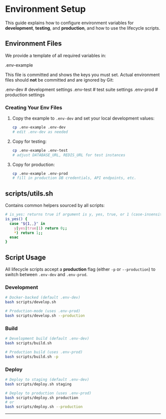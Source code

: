 # Environment Setup

This guide explains how to configure environment variables for **development**, **testing**, and **production**, and how to use the lifecycle scripts.

## Environment Files

We provide a template of all required variables in:

  .env-example

This file is committed and shows the keys you must set. Actual environment files should **not** be committed and are ignored by Git:

  .env-dev    # development settings
  .env-test   # test suite settings
  .env-prod   # production settings

### Creating Your Env Files

1. Copy the example to `.env-dev` and set your local development values:
   ```bash
   cp .env-example .env-dev
   # edit .env-dev as needed
   ```

2. Copy for testing:
   ```bash
   cp .env-example .env-test
   # adjust DATABASE_URL, REDIS_URL for test instances
   ```

3. Copy for production:
   ```bash
   cp .env-example .env-prod
   # fill in production DB credentials, API endpoints, etc.
   ```

## scripts/utils.sh

Contains common helpers sourced by all scripts:

```bash
# is_yes: returns true if argument is y, yes, true, or 1 (case-insensitive)
is_yes() {
  case "${1,,}" in
    y|yes|true|1) return 0;;
    *) return 1;;
  esac
}
```

## Script Usage

All lifecycle scripts accept a **production** flag (either `-p` or `--production`) to switch between `.env-dev` and `.env-prod`.

### Development

```bash
# Docker-backed (default .env-dev)
bash scripts/develop.sh

# Production-mode (uses .env-prod)
bash scripts/develop.sh --production
```

### Build

```bash
# Development build (default .env-dev)
bash scripts/build.sh

# Production build (uses .env-prod)
bash scripts/build.sh -p
```

### Deploy

```bash
# Deploy to staging (default .env-dev)
bash scripts/deploy.sh staging

# Deploy to production (uses .env-prod)
bash scripts/deploy.sh production
# or
bash scripts/deploy.sh --production
```

--- 